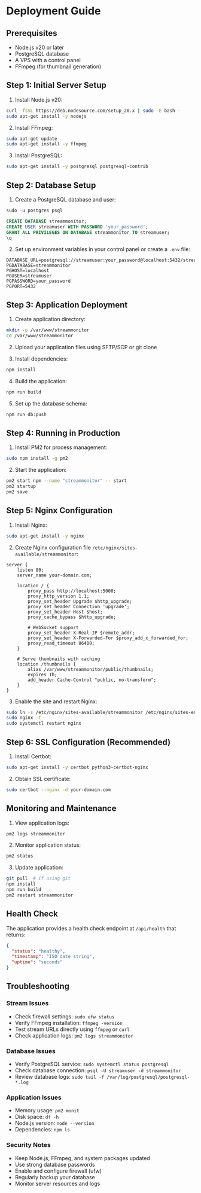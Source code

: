 # Deployment Guide

## Prerequisites
- Node.js v20 or later
- PostgreSQL database
- A VPS with a control panel
- FFmpeg (for thumbnail generation)

## Step 1: Initial Server Setup

1. Install Node.js v20:
```bash
curl -fsSL https://deb.nodesource.com/setup_20.x | sudo -E bash -
sudo apt-get install -y nodejs
```

2. Install FFmpeg:
```bash
sudo apt-get update
sudo apt-get install -y ffmpeg
```

3. Install PostgreSQL:
```bash
sudo apt-get install -y postgresql postgresql-contrib
```

## Step 2: Database Setup

1. Create a PostgreSQL database and user:
```sql
sudo -u postgres psql

CREATE DATABASE streammonitor;
CREATE USER streamuser WITH PASSWORD 'your_password';
GRANT ALL PRIVILEGES ON DATABASE streammonitor TO streamuser;
\q
```

2. Set up environment variables in your control panel or create a `.env` file:
```env
DATABASE_URL=postgresql://streamuser:your_password@localhost:5432/streammonitor
PGDATABASE=streammonitor
PGHOST=localhost
PGUSER=streamuser
PGPASSWORD=your_password
PGPORT=5432
```

## Step 3: Application Deployment

1. Create application directory:
```bash
mkdir -p /var/www/streammonitor
cd /var/www/streammonitor
```

2. Upload your application files using SFTP/SCP or git clone

3. Install dependencies:
```bash
npm install
```

4. Build the application:
```bash
npm run build
```

5. Set up the database schema:
```bash
npm run db:push
```

## Step 4: Running in Production

1. Install PM2 for process management:
```bash
sudo npm install -g pm2
```

2. Start the application:
```bash
pm2 start npm --name "streammonitor" -- start
pm2 startup
pm2 save
```

## Step 5: Nginx Configuration

1. Install Nginx:
```bash
sudo apt-get install -y nginx
```

2. Create Nginx configuration file `/etc/nginx/sites-available/streammonitor`:
```nginx
server {
    listen 80;
    server_name your-domain.com;

    location / {
        proxy_pass http://localhost:5000;
        proxy_http_version 1.1;
        proxy_set_header Upgrade $http_upgrade;
        proxy_set_header Connection 'upgrade';
        proxy_set_header Host $host;
        proxy_cache_bypass $http_upgrade;
        
        # WebSocket support
        proxy_set_header X-Real-IP $remote_addr;
        proxy_set_header X-Forwarded-For $proxy_add_x_forwarded_for;
        proxy_read_timeout 86400;
    }

    # Serve thumbnails with caching
    location /thumbnails {
        alias /var/www/streammonitor/public/thumbnails;
        expires 1h;
        add_header Cache-Control "public, no-transform";
    }
}
```

3. Enable the site and restart Nginx:
```bash
sudo ln -s /etc/nginx/sites-available/streammonitor /etc/nginx/sites-enabled/
sudo nginx -t
sudo systemctl restart nginx
```

## Step 6: SSL Configuration (Recommended)

1. Install Certbot:
```bash
sudo apt-get install -y certbot python3-certbot-nginx
```

2. Obtain SSL certificate:
```bash
sudo certbot --nginx -d your-domain.com
```

## Monitoring and Maintenance

1. View application logs:
```bash
pm2 logs streammonitor
```

2. Monitor application status:
```bash
pm2 status
```

3. Update application:
```bash
git pull  # if using git
npm install
npm run build
pm2 restart streammonitor
```

## Health Check
The application provides a health check endpoint at `/api/health` that returns:
```json
{
  "status": "healthy",
  "timestamp": "ISO date string",
  "uptime": "seconds"
}
```

## Troubleshooting

### Stream Issues
- Check firewall settings: `sudo ufw status`
- Verify FFmpeg installation: `ffmpeg -version`
- Test stream URLs directly using `ffmpeg` or `curl`
- Check application logs: `pm2 logs streammonitor`

### Database Issues
- Verify PostgreSQL service: `sudo systemctl status postgresql`
- Check database connection: `psql -U streamuser -d streammonitor`
- Review database logs: `sudo tail -f /var/log/postgresql/postgresql-*.log`

### Application Issues
- Memory usage: `pm2 monit`
- Disk space: `df -h`
- Node.js version: `node --version`
- Dependencies: `npm ls`

### Security Notes
- Keep Node.js, FFmpeg, and system packages updated
- Use strong database passwords
- Enable and configure firewall (ufw)
- Regularly backup your database
- Monitor server resources and logs
